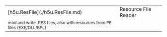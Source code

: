 <table>
<tr><td> [h5u.ResFile](./h5u.ResFile.md) </td><td> Resource File Reader </td></tr>
<tr><td rowspan="2"> <sub> read and write .RES files, also with resources from PE files (EXE/DLL/BPL) </sub> </td></tr>
</table>
